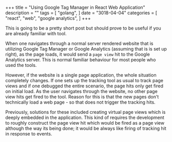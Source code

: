 +++
title = "Using Google Tag Manager in React Web Application"
description = ""
tags = [
    "golang",
]
date = "3018-04-04"
categories = [
    "react",
    "web",
    "google analytics",
]
+++

This is going to be a pretty short post but should prove to be useful if you are already familiar with tool.

When one navigates through a normal server rendered website that is utilizing Google Tag Manager or Google Analytics (assuming that is is set up right), as the page loads, it would send a `page view` hit to the Google Analytics server. This is normal familiar behaviour for most people who used the tools.

However, if the website is a single page application, the whole situation completely changes. If one sets up the tracking tool as usual to track page views and if one debugged the entire scenario, the page hits only get fired on initial load. As the user navigates through the website, no other page view hits get fired to the tool. Reason for this is that the new pages don't technically load a web page - so that does not trigger the tracking hits.

Previously, solutions for these included creating virtual page views which is deeply embedded in the application. This kind of requires the development to roughly construct the page view hit which would be fired as a page view although the way its being done; it would be always like firing of tracking hit in response to events.



